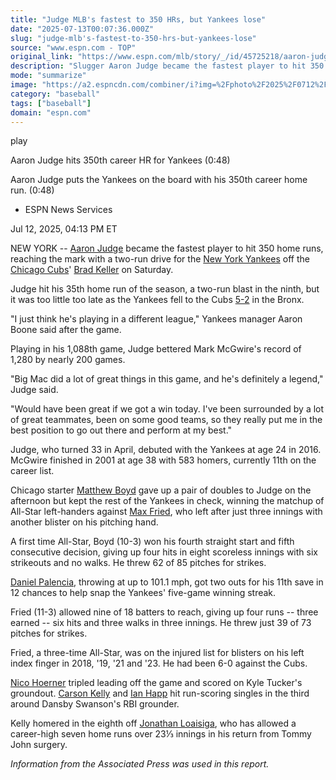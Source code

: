 ```yaml
---
title: "Judge MLB's fastest to 350 HRs, but Yankees lose"
date: "2025-07-13T00:07:36.000Z"
slug: "judge-mlb's-fastest-to-350-hrs-but-yankees-lose"
source: "www.espn.com - TOP"
original_link: "https://www.espn.com/mlb/story/_/id/45725218/aaron-judge-becomes-fastest-350-hrs-yankees-fall-cubs"
description: "Slugger Aaron Judge became the fastest player to hit 350 home runs in MLB history Saturday, but it wasn't enough for the Yankees, who lost to the Cubs 5-2."
mode: "summarize"
image: "https://a2.espncdn.com/combiner/i?img=%2Fphoto%2F2025%2F0712%2Fr1518175_1296x729_16%2D9.jpg"
category: "baseball"
tags: ["baseball"]
domain: "espn.com"
---
```

<div id="readability-page-1" class="page"><div data-video="watch,640,360,45725146,whitelist-MZ|US|AS|GU|MP|PR|VI|UM|FM|ER|HT|FK|MS|CM|BI|SS|GQ|UG|MX|GY|AU|GW|CI|SO|MU|DO|ZA|MW|GP|NG|CU|SV|SX|AO|CD|UY|GH|GD|RW|SC|GN|SL|MG|NE|SZ|VG|PW|RE|PE|NA|BS|CF|TG|NZ|KM|KE|TZ|HN|CG|CR|PA|EC|MF|ST|VE|SD|AI|CV|NL|BW|JM|MV|LS|FJ|LR|MQ|DJ|GA|BM|BL|TD|BO|SN|AW|KN|TC|BF|PY|BZ|NI|ML|AR|BQ|VC|GB|UK|CL|AG|MR|ZM|LC|TT|KY|BJ|GT|BB|MH|GM|CO|" data-cerebro-id="6872ba0fc0cf9d49642f1c54" data-title="Aaron Judge hits 350th career HR for Yankees" data-source="espn" data-contributing-partner="wsc"><div><picture><source srcset="https://a.espncdn.com/combiner/i?img=%2Fmedia%2Fmotion%2F2025%2F0712%2Fss_20250712_154000828_2893072%2Fss_20250712_154000828_2893072.jpg&amp;w=943&amp;h=530&amp;cquality=80&amp;format=jpg" media="(min-width: 376px)"><source srcset="https://a.espncdn.com/combiner/i?img=%2Fmedia%2Fmotion%2F2025%2F0712%2Fss_20250712_154000828_2893072%2Fss_20250712_154000828_2893072.jpg&amp;w=375&amp;cquality=80, https://a.espncdn.com/combiner/i?img=%2Fmedia%2Fmotion%2F2025%2F0712%2Fss_20250712_154000828_2893072%2Fss_20250712_154000828_2893072.jpg&amp;w=750&amp;cquality=40&amp;format=jpg 2x" media="(max-width: 375px)"></picture><p><span data-id="45725146">play</span></p></div><figcaption><div><p><span>Aaron Judge hits 350th career HR for Yankees (0:48)</span></p><p>Aaron Judge puts the Yankees on the board with his 350th career home run. (0:48)</p></div></figcaption></div><div><div><ul><li><p>ESPN News Services</p></li></ul><p><span>Jul 12, 2025, 04:13 PM ET</span></p></div><p>NEW YORK -- <a href="https://www.espn.com/mlb/player/_/id/33192/aaron-judge">Aaron Judge</a> became the fastest player to hit 350 home runs, reaching the mark with a two-run drive for the <a href="https://www.espn.com/mlb/team/_/name/nyy/new-york-yankees">New York Yankees</a> off the <a href="https://www.espn.com/mlb/team/_/name/chc/chicago-cubs">Chicago Cubs</a>' <a href="https://www.espn.com/mlb/player/_/id/35292/brad-keller">Brad Keller</a> on Saturday.</p><p>Judge hit his 35th home run of the season, a two-run blast in the ninth, but it was too little too late as the Yankees fell to the Cubs <a href="https://www.espn.com/mlb/boxscore/_/gameId/401696328" target="_blank">5-2</a> in the Bronx.</p><p>"I just think he's playing in a different league," Yankees manager Aaron Boone said after the game.</p><p>Playing in his 1,088th game, Judge bettered Mark McGwire's record of 1,280 by nearly 200 games.</p><p>"Big Mac did a lot of great things in this game, and he's definitely a legend," Judge said.</p><p>"Would have been great if we got a win today. I've been surrounded by a lot of great teammates, been on some good teams, so they really put me in the best position to go out there and perform at my best."</p><p>Judge, who turned 33 in April, debuted with the Yankees at age 24 in 2016. McGwire finished in 2001 at age 38 with 583 homers, currently 11th on the career list.</p><p>Chicago starter <a data-player-guid="18179f89-dcb9-9d42-a7ec-99aa1c26c5fb" href="https://www.espn.com/mlb/player/_/id/34401/matthew-boyd">Matthew Boyd</a> gave up a pair of doubles to Judge on the afternoon but kept the rest of the Yankees in check, winning the matchup of All-Star left-handers against <a data-player-guid="00ce805c-4c3d-c1c9-ab93-a6410f947e7b" href="https://www.espn.com/mlb/player/_/id/32685/max-fried">Max Fried</a>, who left after just three innings with another blister on his pitching hand.</p><p>A first time All-Star, Boyd (10-3) won his fourth straight start and fifth consecutive decision, giving up four hits in eight scoreless innings with six strikeouts and no walks. He threw 62 of 85 pitches for strikes.</p><p><a data-player-guid="407987ff-7976-33b1-bbcb-3a6ab453a208" href="https://www.espn.com/mlb/player/_/id/4875225/daniel-palencia">Daniel Palencia</a>, throwing at up to 101.1 mph, got two outs for his 11th save in 12 chances to help snap the Yankees' five-game winning streak.</p><p>Fried (11-3) allowed nine of 18 batters to reach, giving up four runs -- three earned -- six hits and three walks in three innings. He threw just 39 of 73 pitches for strikes.</p><p>Fried, a three-time All-Star, was on the injured list for blisters on his left index finger in 2018, '19, '21 and '23. He had been 6-0 against the Cubs.</p><p><a data-player-guid="b21d3016-6ad6-93a3-cb4a-24b46fa4f601" href="https://www.espn.com/mlb/player/_/id/41219/nico-hoerner">Nico Hoerner</a> tripled leading off the game and scored on Kyle Tucker's groundout. <a data-player-guid="d23d6126-089a-488a-c7a2-0ddc05f5222e" href="https://www.espn.com/mlb/player/_/id/32797/carson-kelly">Carson Kelly</a> and <a data-player-guid="2db89dcd-a767-f856-baad-c7522b5dc24b" href="https://www.espn.com/mlb/player/_/id/34945/ian-happ">Ian Happ</a> hit run-scoring singles in the third around Dansby Swanson's RBI grounder.</p><p>Kelly homered in the eighth off <a data-player-guid="a67ee96a-72af-55a6-1d99-57082dc0cd70" href="https://www.espn.com/mlb/player/_/id/39807/jonathan-loaisiga">Jonathan Loaisiga</a>, who has allowed a career-high seven home runs over 23⅓ innings in his return from Tommy John surgery.</p><p><em>Information from the Associated Press was used in this report.</em></p>
</div></div>